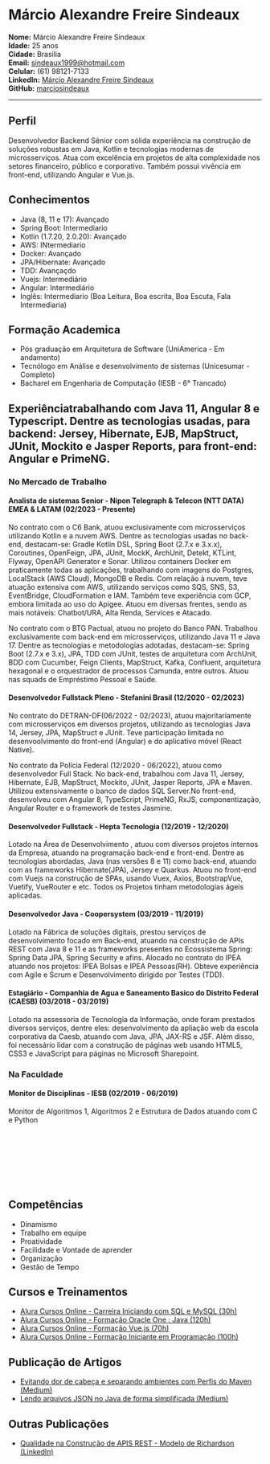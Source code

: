 # Márcio Alexandre Freire Sindeaux
**Nome:** Márcio Alexandre Freire Sindeaux<br>
**Idade:** 25 anos<br>
**Cidade:** Brasilia<br>
**Email:** sindeaux1999@hotmail.com<br>
**Celular:** (61) 98121-7133<br>
**LinkedIn:** [Márcio Alexandre Freire Sindeaux](https://www.linkedin.com/in/m%C3%A1rcio-alexandre-freire-sindeaux-799431148)<br>
**GitHub:** [marciosindeaux](https://github.com/marciosindeaux)<br>
___
## Perfil 

Desenvolvedor Backend Sênior com sólida experiência na construção de soluções robustas em Java, Kotlin e tecnologias modernas de microsserviços. Atua com excelência em projetos de alta complexidade nos setores financeiro, público e corporativo. Também possui vivência em front-end, utilizando Angular e Vue.js.

## Conhecimentos 
 * Java (8, 11 e 17): Avançado
 * Spring Boot: Intermediario
 * Kotlin (1.7.20, 2.0.20): Avançado
 * AWS: INtermediario
 * Docker: Avançado
 * JPA/Hibernate: Avançado
 * TDD: Avançaçdo
 * Vuejs: Intermediário
 * Angular: Intermediário
 * Inglês: Intermediario (Boa Leitura, Boa escrita, Boa Escuta, Fala Intermediaria)

## Formação Academica 
 * Pós graduação em Arquitetura de Software (UniAmerica - Em andamento)
 * Tecnólogo em Análise e desenvolvimento de sistemas (Unicesumar - Completo)
 * Bacharel em Engenharia de Computação (IESB - 6° Trancado)

## Experiênciatrabalhando com Java 11, Angular 8 e Typescript. Dentre as tecnologias usadas, para backend: Jersey, Hibernate, EJB, MapStruct, JUnit, Mockito e Jasper Reports, para front-end: Angular e PrimeNG. 
### No Mercado de Trabalho 
#### Analista de sistemas Senior - Nipon Telegraph & Telecon (NTT DATA) EMEA & LATAM (02/2023 - Presente)

No contrato com o C6 Bank, atuou exclusivamente com microsserviços utilizando Kotlin e a nuvem AWS. Dentre as tecnologias usadas no back-end, destacam-se: Gradle Kotlin DSL, Spring Boot (2.7.x e 3.x.x), Coroutines, OpenFeign, JPA, JUnit, MockK, ArchUnit, Detekt, KTLint, Flyway, OpenAPI Generator e Sonar. Utilizou containers Docker em praticamente todas as aplicações, trabalhando com imagens do Postgres, LocalStack (AWS Cloud), MongoDB e Redis. Com relação à nuvem, teve atuação extensiva com AWS, utilizando serviços como SQS, SNS, S3, EventBridge, CloudFormation e IAM. Também teve experiência com GCP, embora limitada ao uso do Apigee. Atuou em diversas frentes, sendo as mais notáveis: Chatbot/URA, Alta Renda, Services e Atacado.

No contrato com o BTG Pactual, atuou no projeto do Banco PAN. Trabalhou exclusivamente com back-end em microsserviços, utilizando Java 11 e Java 17. Dentre as tecnologias e metodologias adotadas, destacam-se: Spring Boot (2.7.x e 3.x), JPA, TDD com JUnit, testes de arquitetura com ArchUnit, BDD com Cucumber, Feign Clients, MapStruct, Kafka, Confluent, arquitetura hexagonal e o orquestrador de processos Camunda, entre outros. Atuou nas squads de Empréstimo Pessoal e Saúde.

#### Desenvolvedor Fullstack Pleno - Stefanini Brasil (12/2020 - 02/2023)
 
No contrato do DETRAN-DF(06/2022 - 02/2023), atuou majoritariamente com microsserviços em diversos projetos, utilizando as tecnologias Java 14, Jersey, JPA, MapStruct e JUnit. Teve participação limitada no desenvoolvimento do front-end (Angular) e do aplicativo móvel (React Native).

No contrato da Polícia Federal (12/2020 - 06/2022), atuou como desenvolvedor Full Stack. No back-end, trabalhou com Java 11, Jersey, Hibernate, EJB, MapStruct, Mockito, JUnit, Jasper Reports, JPA e Maven. Utilizou extensivamente o banco de dados SQL Server.No front-end, desenvolveu com Angular 8, TypeScript, PrimeNG, RxJS, componentização, Angular Router e o framework de testes Jasmine.


#### Desenvolvedor Fullstack - Hepta Tecnologia (12/2019 - 12/2020)
Lotado na Área de Desenvolvimento , atuou com diversos projetos internos da Empresa, atuando na programação back-end e front-end.
Dentre as tecnologias abordadas, Java (nas versões 8 e 11) como back-end, atuando com as frameworks Hibernate(JPA), Jersey e Quarkus. Atuou no front-end com Vuejs na construção de SPAs, usando Vuex, Axios, BootstrapVue, Vuetify, VueRouter e etc. Todos os Projetos tinham metodologias ágeis aplicadas.

#### Desenvolvedor Java - Coopersystem (03/2019 - 11/2019)
Lotado na Fábrica de soluções digitais, prestou serviços de desenvolvimento focado em Back-end, atuando na construção de APIs REST com Java 8 e 11 e as frameworks presentes no Ecossistema Spring: Spring Data JPA, Spring Security e afins. Alocado no contrato do IPEA atuando nos projetos: IPEA Bolsas e IPEA Pessoas(RH). Obteve experiência com Agile e Scrum e Desenvolvimento dirigido por Testes (TDD).

#### Estagiário - Companhia de Agua e Saneamento Basico do Distrito Federal (CAESB) (03/2018 - 03/2019)
Lotado na assessoria de Tecnologia da Informação, onde foram prestados diversos serviços, dentre eles: desenvolvimento da apliação web da escola corporativa da Caesb, atuando com Java, JPA, JAX-RS e JSF. Além disso, foi necessário lidar com a construção de páginas web usando HTML5, CSS3 e JavaScript para páginas no Microsoft Sharepoint.
<br>

### Na Faculdade
#### Monitor de Disciplinas - IESB (02/2019 - 06/2019)
Monitor de Algoritmos 1, Algoritmos 2 e Estrutura de Dados atuando com C e Python
<br>
<br>
<br>
<br>
<br>
<br>
<br>
<br>

## Competências
 * Dinamismo
 * Trabalho em equipe 
 * Proatividade
 * Facilidade e Vontade de aprender
 * Organização 
 * Gestão de Tempo

## Cursos e Treinamentos
 * [Alura Cursos Online - Carreira Iniciando com SQL e MySQL (30h)](https://cursos.alura.com.br/user/sindeaux1999/career/iniciando-com-sql-e-mysql/certificate)
 * [Alura Cursos Online - Formação Oracle One : Java (120h)](https://cursos.alura.com.br/user/sindeaux1999/degree-oracleone-java-9004/certificate)
 * [Alura Cursos Online - Formação Vue.js (70h)](https://cursos.alura.com.br/user/sindeaux1999/degree-vuejs-2437/certificate)
 * [Alura Cursos Online - Formação Iniciante em Programação (100h)](https://cursos.alura.com.br/degree/certificate/c145da2d-2093-4d83-888c-39a46027d335)
 
## Publicação de Artigos 
  * [Evitando dor de cabeça e separando ambientes com Perfis do Maven (Medium)](https://medium.com/@marciosindeaux/evitando-dor-de-cabe%C3%A7a-e-separando-ambientes-com-perfis-do-maven-b5ac38847c4c)
  * [Lendo arquivos JSON no Java de forma simplificada (Medium)](https://medium.com/@marciosindeaux/lendo-arquivos-json-no-java-de-forma-simplificada-693e9c89a982)
  
## Outras Publicações
  * [Qualidade na Construção de APIS REST - Modelo de Richardson (LinkedIn)](https://www.linkedin.com/posts/m%C3%A1rcio-alexandre-freire-sindeaux-799431148_qualidade-na-constru%C3%A7%C3%A3o-de-apis-activity-6711119909738348544-1zq1)

